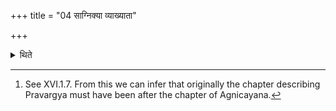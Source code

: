 +++
title = "04 साग्निक्या व्याख्याता"

+++

<details><summary>थिते</summary>

4. (The details about) it (the spade) have been explained (by the details about the spade) used for the fire-(altar-building ritual).[^1]   

[^1]: See XVI.1.7. From this we can infer that originally the chapter describing Pravargya must have been after the chapter of Agnicayana.  
</details>
